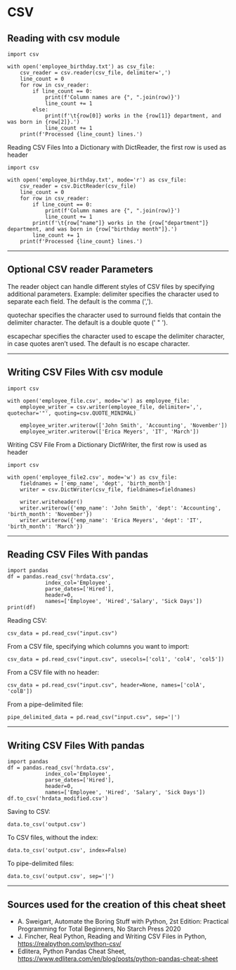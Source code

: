 # CSV

## Reading with csv module
````
import csv

with open('employee_birthday.txt') as csv_file:
    csv_reader = csv.reader(csv_file, delimiter=',')
    line_count = 0
    for row in csv_reader:
        if line_count == 0:
            print(f'Column names are {", ".join(row)}')
            line_count += 1
        else:
            print(f'\t{row[0]} works in the {row[1]} department, and was born in {row[2]}.')
            line_count += 1
    print(f'Processed {line_count} lines.')
````
Reading CSV Files Into a Dictionary with DictReader, the first row is used as header
````
import csv

with open('employee_birthday.txt', mode='r') as csv_file:
    csv_reader = csv.DictReader(csv_file)
    line_count = 0
    for row in csv_reader:
        if line_count == 0:
            print(f'Column names are {", ".join(row)}')
            line_count += 1
        print(f'\t{row["name"]} works in the {row["department"]} department, and was born in {row["birthday month"]}.')
        line_count += 1
    print(f'Processed {line_count} lines.')
````
___
## Optional CSV reader Parameters
The reader object can handle different styles of CSV files by specifying additional parameters.
Example:
delimiter specifies the character used to separate each field. The default is the comma (',').

quotechar specifies the character used to surround fields that contain the delimiter character. The default is a double quote (' " ').

escapechar specifies the character used to escape the delimiter character, in case quotes aren’t used. The default is no escape character.
___
## Writing CSV Files With csv module
````
import csv

with open('employee_file.csv', mode='w') as employee_file:
    employee_writer = csv.writer(employee_file, delimiter=',', quotechar='"', quoting=csv.QUOTE_MINIMAL)

    employee_writer.writerow(['John Smith', 'Accounting', 'November'])
    employee_writer.writerow(['Erica Meyers', 'IT', 'March'])
````
Writing CSV File From a Dictionary DictWriter, the first row is used as header
````
import csv

with open('employee_file2.csv', mode='w') as csv_file:
    fieldnames = ['emp_name', 'dept', 'birth_month']
    writer = csv.DictWriter(csv_file, fieldnames=fieldnames)

    writer.writeheader()
    writer.writerow({'emp_name': 'John Smith', 'dept': 'Accounting', 'birth_month': 'November'})
    writer.writerow({'emp_name': 'Erica Meyers', 'dept': 'IT', 'birth_month': 'March'})
````
___
## Reading CSV Files With pandas
````
import pandas
df = pandas.read_csv('hrdata.csv', 
            index_col='Employee', 
            parse_dates=['Hired'], 
            header=0, 
            names=['Employee', 'Hired','Salary', 'Sick Days'])
print(df)
````
Reading CSV:
````
csv_data = pd.read_csv("input.csv")
````
From a CSV file, specifying which columns you want to import:
````
csv_data = pd.read_csv("input.csv", usecols=['col1', 'col4', 'col5'])
````
From a CSV file with no header:
````
csv_data = pd.read_csv("input.csv", header=None, names=['colA', 'colB'])
````
From a pipe-delimited file:
````
pipe_delimited_data = pd.read_csv("input.csv", sep='|')
````
___
## Writing CSV Files With pandas
````
import pandas
df = pandas.read_csv('hrdata.csv', 
            index_col='Employee', 
            parse_dates=['Hired'],
            header=0, 
            names=['Employee', 'Hired', 'Salary', 'Sick Days'])
df.to_csv('hrdata_modified.csv')
````
Saving to CSV:
````
data.to_csv('output.csv')
````
To CSV files, without the index:
````
data.to_csv('output.csv', index=False)
````
To pipe-delimited files:
````
data.to_csv('output.csv', sep='|')
````
___
## Sources used for the creation of this cheat sheet
- A. Sweigart, Automate the Boring Stuff with Python, 2st Edition:
    Practical Programming for Total Beginners, No Starch Press 2020
- J. Fincher, Real Python, Reading and Writing CSV Files in Python, https://realpython.com/python-csv/
- Edlitera, Python Pandas Cheat Sheet, https://www.edlitera.com/en/blog/posts/python-pandas-cheat-sheet
